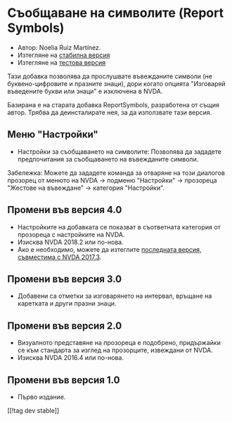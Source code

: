 # Съобщаване на символите (Report Symbols) #

*	Автор: Noelia Ruiz Martínez.
*	Изтегляне на [стабилна версия][1]
*	Изтегляне на [тестова версия][2]

Тази добавка позволява да прослушвате въвежданите символи (не
буквено-цифровите и празните знаци), дори когато опцията "Изговаряй
въведените букви или знаци" е изключена в NVDA.

Базирана е на старата добавка ReportSymbols, разработена от същия
автор. Трябва да деинсталирате нея, за да използвате тази версия.

## Меню "Настройки" ##
*	Настройки за съобщаването на символите: Позволява да зададете
  предпочитания за съобщаването на въвежданите символи.

Забележка: Можете да зададете команда за отваряне на този диалогов прозорец
от менюто на NVDA -> подменю "Настройки" -> прозореца "Жестове на въвеждане"
-> категория "Настройки".

## Промени във версия 4.0 ##
* Настройките на добавката се показват в съответната категория от прозореца
  с настройките на NVDA.
* Изисква NVDA 2018.2 или по-нова.
* Ако е необходимо, можете да изтеглите [последната версия, съвместима с
  NVDA 2017.3][3].

## Промени във версия 3.0 ##
* Добавени са отметки за изговарянето на интервал, връщане на каретката и
  други празни знаци.

## Промени във версия 2.0 ##
*	Визуалното представяне на прозореца е подобрено, придържайки се към
  стандарта за изглед на прозорците, извеждани от NVDA.
*	Изисква NVDA 2016.4 или по-нова.

## Промени във версия 1.0 ##
*	Първо издание.


[[!tag dev stable]]

[1]: http://addons.nvda-project.org/files/get.php?file=rsy

[2]: http://addons.nvda-project.org/files/get.php?file=rsy-dev

[3]:
https://github.com/nvdaes/reportSymbols/releases/download/3.6/reportSymbols-3.6.nvda-addon
